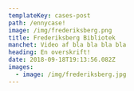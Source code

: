 ```yaml
---
templateKey: cases-post
path: /ennycase!
image: /img/frederiksberg.png
title: Frederiksberg Bibliotek
manchet: Video af bla bla bla bla
heading: En overskrift!
date: 2018-09-18T19:13:56.082Z
images:
  - image: /img/frederiksberg.jpg
---
```


